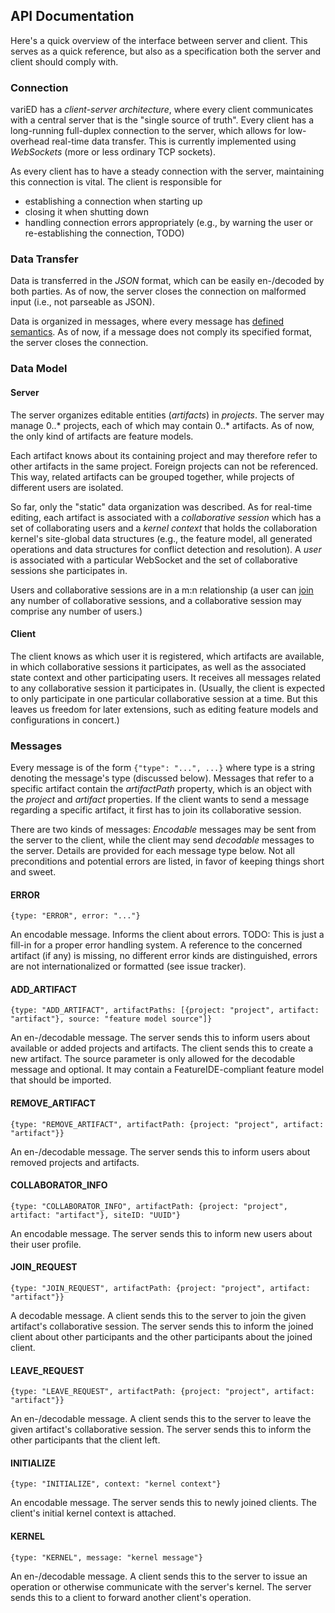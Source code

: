 ## API Documentation

Here's a quick overview of the interface between server and client. This serves
as a quick reference, but also as a specification both the server and client
should comply with.

### Connection

variED has a *client-server architecture*, where every client communicates with
a central server that is the "single source of truth". Every client has a
long-running full-duplex connection to the server, which allows for low-overhead
real-time data transfer. This is currently implemented using *WebSockets* (more
or less ordinary TCP sockets).

As every client has to have a steady connection with the server, maintaining
this connection is vital. The client is responsible for

- establishing a connection when starting up
- closing it when shutting down
- handling connection errors appropriately (e.g., by warning the user or
  re-establishing the connection, TODO)

### Data Transfer

Data is transferred in the *JSON* format, which can be easily en-/decoded by
both parties. As of now, the server closes the connection on malformed input
(i.e., not parseable as JSON).

Data is organized in messages, where every message has [defined
semantics](#messages). As of now, if a message does not comply its specified
format, the server closes the connection.

### Data Model
#### Server

The server organizes editable entities (*artifacts*) in *projects*. The server
may manage 0..* projects, each of which may contain 0..* artifacts. As of now,
the only kind of artifacts are feature models.

Each artifact knows about its containing project and may therefore refer to
other artifacts in the same project. Foreign projects can not be referenced.
This way, related artifacts can be grouped together, while projects of different
users are isolated.

So far, only the "static" data organization was described. As for real-time
editing, each artifact is associated with a *collaborative session* which has a
set of collaborating users and a *kernel context* that holds the collaboration kernel's site-global data structures (e.g., the feature model, all generated operations and data structures for conflict detection and resolution). A *user* is associated with a particular
WebSocket and the set of collaborative sessions she participates in.

Users and collaborative sessions are in a m:n relationship (a user can
[join](#join) any number of collaborative sessions, and a collaborative session
may comprise any number of users.)

#### Client

The client knows as which user it is registered, which artifacts are available,
in which collaborative sessions it participates, as well as the associated state
context and other participating users. It receives all messages related to any
collaborative session it participates in. (Usually, the client is expected to
only participate in one particular collaborative session at a time. But this
leaves us freedom for later extensions, such as editing feature models and
configurations in concert.)

### Messages

Every message is of the form `{"type": "...", ...}` where type is a string
denoting the message's type (discussed below). Messages that refer to a specific
artifact contain the *artifactPath* property, which is an object with the
*project* and *artifact* properties. If the client wants to send a message
regarding a specific artifact, it first has to join its collaborative session.

There are two kinds of messages: *Encodable* messages may be sent from the server to the client, while the client may send *decodable* messages to the server.
Details are provided for each message type below. Not all preconditions and
potential errors are listed, in favor of keeping things short and sweet.

#### ERROR

```
{type: "ERROR", error: "..."}
```

An encodable message. Informs the client about errors. TODO: This is just a
fill-in for a proper error handling system. A reference to the concerned
artifact (if any) is missing, no different error kinds are distinguished, errors
are not internationalized or formatted (see issue tracker).

#### ADD_ARTIFACT

```
{type: "ADD_ARTIFACT", artifactPaths: [{project: "project", artifact: "artifact"}, source: "feature model source"]}
```

An en-/decodable message. The server sends this to inform users about available or added projects and artifacts. The client sends this to create a new artifact. The source parameter is only allowed for the decodable message and optional. It may contain a FeatureIDE-compliant feature model that should be imported.

#### REMOVE_ARTIFACT

```
{type: "REMOVE_ARTIFACT", artifactPath: {project: "project", artifact: "artifact"}}
```

An en-/decodable message. The server sends this to inform users about removed projects and artifacts.

#### COLLABORATOR_INFO

```
{type: "COLLABORATOR_INFO", artifactPath: {project: "project", artifact: "artifact"}, siteID: "UUID"}
```

An encodable message. The server sends this to inform new users about their user
profile.

#### JOIN_REQUEST

```
{type: "JOIN_REQUEST", artifactPath: {project: "project", artifact: "artifact"}}
```

A decodable message. A client sends this to the server to join the given
artifact's collaborative session. The server sends this to inform the joined client about other participants and the other participants about the joined client.

#### LEAVE_REQUEST

```
{type: "LEAVE_REQUEST", artifactPath: {project: "project", artifact: "artifact"}}
```

An en-/decodable message. A client sends this to the server to leave the given
artifact's collaborative session. The server sends this to inform the other
participants that the client left.

#### INITIALIZE

```
{type: "INITIALIZE", context: "kernel context"}
```

An encodable message. The server sends this to newly joined clients. The client's initial kernel context is attached.

#### KERNEL

```
{type: "KERNEL", message: "kernel message"}
```

An en-/decodable message. A client sends this to the server to issue an operation or otherwise communicate with the server's kernel. The server sends this to a client to forward another client's operation.
